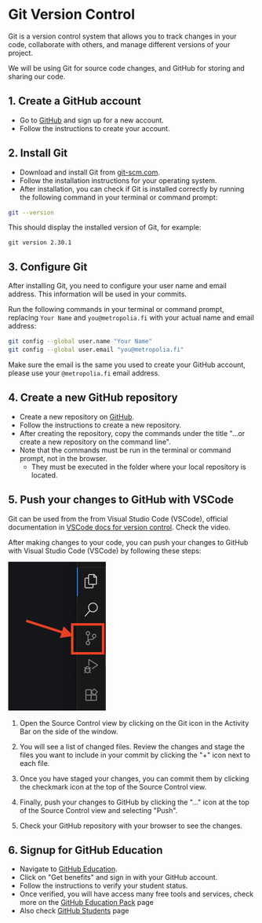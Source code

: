 # Git Version Control

Git is a version control system that allows you to track changes in your code, collaborate with others, and manage different versions of your project.

We will be using Git for source code changes, and GitHub for storing and sharing our code.

## 1. Create a GitHub account

- Go to [GitHub](https://github.com/) and sign up for a new account.
- Follow the instructions to create your account.

## 2. Install Git

- Download and install Git from [git-scm.com](https://git-scm.com/downloads).
- Follow the installation instructions for your operating system.
- After installation, you can check if Git is installed correctly by running the following command in your terminal or command prompt:

```bash
git --version
```

This should display the installed version of Git, for example:

```
git version 2.30.1
```

## 3. Configure Git

After installing Git, you need to configure your user name and email address. This information will be used in your commits.

Run the following commands in your terminal or command prompt, replacing `Your Name` and `you@metropolia.fi` with your actual name and email address:

```bash
git config --global user.name "Your Name"
git config --global user.email "you@metropolia.fi"
```

Make sure the email is the same you used to create your GitHub account, please use your `@metropolia.fi` email address.

## 4. Create a new GitHub repository

- Create a new repository on [GitHub](https://github.com/new).
- Follow the instructions to create a new repository.
- After creating the repository, copy the commands under the title "…or create a new repository on the command line".
- Note that the commands must be run in the terminal or command prompt, not in the browser.
  - They must be executed in the folder where your local repository is located.

## 5. Push your changes to GitHub with VSCode

Git can be used from the from Visual Studio Code (VSCode), official documentation in [VSCode docs for version control](https://code.visualstudio.com/docs/sourcecontrol/overview). Check the video.

After making changes to your code, you can push your changes to GitHub with Visual Studio Code (VSCode) by following these steps:

![VSCode Git icon](vscode-git-icon.png)

1. Open the Source Control view by clicking on the Git icon in the Activity Bar on the side of the window.

2. You will see a list of changed files. Review the changes and stage the files you want to include in your commit by clicking the "+" icon next to each file.

3. Once you have staged your changes, you can commit them by clicking the checkmark icon at the top of the Source Control view.

4. Finally, push your changes to GitHub by clicking the "..." icon at the top of the Source Control view and selecting "Push".

5. Check your GitHub repository with your browser to see the changes.

## 6. Signup for GitHub Education

- Navigate to [GitHub Education](https://github.com/education).
- Click on "Get benefits" and sign in with your GitHub account.
- Follow the instructions to verify your student status.
- Once verified, you will have access many free tools and services, check more on the [GitHub Education Pack](https://education.github.com/pack) page
- Also check [GitHub Students](https://github.com/education/students) page
